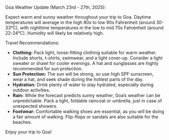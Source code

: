 Goa Weather Update (March 23rd - 27th, 2025):

Expect warm and sunny weather throughout your trip to Goa. Daytime temperatures will average in the high 80s to low 90s Fahrenheit (around 30-33°C), with nighttime temperatures in the low to mid 70s Fahrenheit (around 22-24°C).  Humidity will likely be relatively high.


Travel Recommendations:

*   **Clothing:** Pack light, loose-fitting clothing suitable for warm weather. Include shorts, t-shirts, swimwear, and a light cover-up.  Consider a light sweater or shawl for cooler evenings.  A hat and sunglasses are highly recommended for sun protection.
*   **Sun Protection:**  The sun will be strong, so use high SPF sunscreen, wear a hat, and seek shade during the hottest parts of the day.
*   **Hydration:**  Drink plenty of water to stay hydrated, especially during outdoor activities.
*   **Rain:** While the forecast predicts sunny weather, Goa’s weather can be unpredictable.  Pack a light, foldable raincoat or umbrella, just in case of unexpected showers.
*   **Footwear:** Comfortable walking shoes are essential, as you will be doing a fair amount of walking.  Flip-flops or sandals are also suitable for the beaches.

Enjoy your trip to Goa!
```